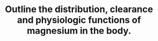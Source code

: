 ---
title: "Outline the distribution, clearance and physiologic functions of magnesium in the body."
entityType: SAQ
exam: PEX
college: CICM
year: 2023
sitting: B
question: 13
passRate: 36
EC_expectedDomains:
- "distribution"
- "clearance"
- "physiologic functions"
EC_extraCredit:
- "intracellular vs extracellular concentrations, the spread amongst organ systems and state of ionisation and protein binding"
- "accurate description of its renal filtration and sites and proportion of reabsorption and secretion along the nephron"
- "regulatory factors and factors that influence this clearance should also be outlined. This included; Mg plasma concentrations, other cations, ECF volume and PTH"
- "role as a cofactor of metabolism and enzyme systems with some examples, the role and mechanism in the musculoskeletal system as a calcium antagonist and inhibitory action in the nervous system including the action against Ach, nerves and NMDA activity"
EC_errorsCommon:
- "This question was best answered under the headings distribution, clearance and physiologic functions."
---